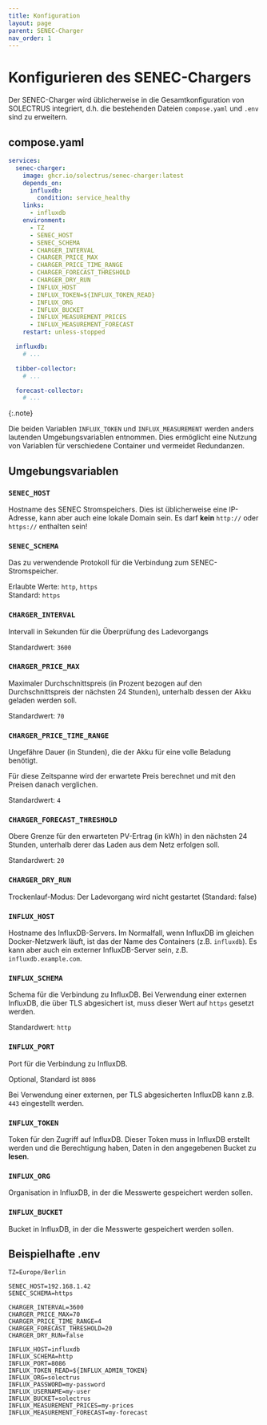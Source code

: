 ```yaml
---
title: Konfiguration
layout: page
parent: SENEC-Charger
nav_order: 1
---
```


# Konfigurieren des SENEC-Chargers

Der SENEC-Charger wird üblicherweise in die Gesamtkonfiguration von SOLECTRUS integriert, d.h. die bestehenden Dateien `compose.yaml` und `.env` sind zu erweitern.

## compose.yaml

```yaml
services:
  senec-charger:
    image: ghcr.io/solectrus/senec-charger:latest
    depends_on:
      influxdb:
        condition: service_healthy
    links:
      - influxdb
    environment:
      - TZ
      - SENEC_HOST
      - SENEC_SCHEMA
      - CHARGER_INTERVAL
      - CHARGER_PRICE_MAX
      - CHARGER_PRICE_TIME_RANGE
      - CHARGER_FORECAST_THRESHOLD
      - CHARGER_DRY_RUN
      - INFLUX_HOST
      - INFLUX_TOKEN=${INFLUX_TOKEN_READ}
      - INFLUX_ORG
      - INFLUX_BUCKET
      - INFLUX_MEASUREMENT_PRICES
      - INFLUX_MEASUREMENT_FORECAST
    restart: unless-stopped

  influxdb:
    # ...

  tibber-collector:
    # ...

  forecast-collector:
    # ...
```

{:.note}

Die beiden Variablen `INFLUX_TOKEN` und `INFLUX_MEASUREMENT` werden anders lautenden Umgebungsvariablen entnommen. Dies ermöglicht eine Nutzung von Variablen für verschiedene Container und vermeidet Redundanzen.

## Umgebungsvariablen

### `SENEC_HOST`

Hostname des SENEC Stromspeichers. Dies ist üblicherweise eine IP-Adresse, kann aber auch eine lokale Domain sein. Es darf **kein** `http://` oder `https://` enthalten sein!

### `SENEC_SCHEMA`

Das zu verwendende Protokoll für die Verbindung zum SENEC-Stromspeicher.

Erlaubte Werte: `http`, `https` \
Standard: `https`

### `CHARGER_INTERVAL`

Intervall in Sekunden für die Überprüfung des Ladevorgangs

Standardwert: `3600`

### `CHARGER_PRICE_MAX`

Maximaler Durchschnittspreis (in Prozent bezogen auf den Durchschnittspreis der nächsten 24 Stunden), unterhalb dessen der Akku geladen werden soll.

Standardwert: `70`

### `CHARGER_PRICE_TIME_RANGE`

Ungefähre Dauer (in Stunden), die der Akku für eine volle Beladung benötigt.

Für diese Zeitspanne wird der erwartete Preis berechnet und mit den Preisen danach verglichen.

Standardwert: `4`

### `CHARGER_FORECAST_THRESHOLD`

Obere Grenze für den erwarteten PV-Ertrag (in kWh) in den nächsten 24 Stunden, unterhalb derer das Laden aus dem Netz erfolgen soll.

Standardwert: `20`

### `CHARGER_DRY_RUN`

Trockenlauf-Modus: Der Ladevorgang wird nicht gestartet (Standard: false)

### `INFLUX_HOST`

Hostname des InfluxDB-Servers. Im Normalfall, wenn InfluxDB im gleichen Docker-Netzwerk läuft, ist das der Name des Containers (z.B. `influxdb`). Es kann aber auch ein externer InfluxDB-Server sein, z.B. `influxdb.example.com`.

### `INFLUX_SCHEMA`

Schema für die Verbindung zu InfluxDB. Bei Verwendung einer externen InfluxDB, die über TLS abgesichert ist, muss dieser Wert auf `https` gesetzt werden.

Standardwert: `http`

### `INFLUX_PORT`

Port für die Verbindung zu InfluxDB.

Optional, Standard ist `8086`

Bei Verwendung einer externen, per TLS abgesicherten InfluxDB kann z.B. `443` eingestellt werden.

### `INFLUX_TOKEN`

Token für den Zugriff auf InfluxDB. Dieser Token muss in InfluxDB erstellt werden und die Berechtigung haben, Daten in den angegebenen Bucket zu **lesen**.

### `INFLUX_ORG`

Organisation in InfluxDB, in der die Messwerte gespeichert werden sollen.

### `INFLUX_BUCKET`

Bucket in InfluxDB, in der die Messwerte gespeichert werden sollen.

## Beispielhafte .env

```properties
TZ=Europe/Berlin

SENEC_HOST=192.168.1.42
SENEC_SCHEMA=https

CHARGER_INTERVAL=3600
CHARGER_PRICE_MAX=70
CHARGER_PRICE_TIME_RANGE=4
CHARGER_FORECAST_THRESHOLD=20
CHARGER_DRY_RUN=false

INFLUX_HOST=influxdb
INFLUX_SCHEMA=http
INFLUX_PORT=8086
INFLUX_TOKEN_READ=${INFLUX_ADMIN_TOKEN}
INFLUX_ORG=solectrus
INFLUX_PASSWORD=my-password
INFLUX_USERNAME=my-user
INFLUX_BUCKET=solectrus
INFLUX_MEASUREMENT_PRICES=my-prices
INFLUX_MEASUREMENT_FORECAST=my-forecast
```
